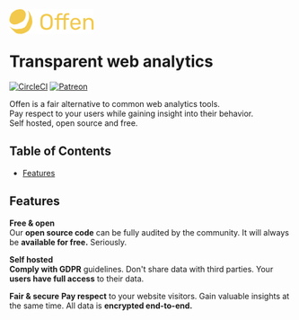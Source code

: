 <a href="https://offen.dev/">
    <img src="https://github.com/offen/press-kit/blob/master/offen-material/gfx-Offen-logo-GitHub.svg" alt="Offen logo" title="Offen" width="150px" style="margin-bottom: -10px"/>
</a>

# Transparent web analytics

[![CircleCI](https://circleci.com/gh/offen/offen/tree/development.svg?style=svg)](https://circleci.com/gh/offen/offen/tree/development)
[![Patreon](https://img.shields.io/static/v1.svg?label=patreon&message=donate&color=e85b46)](https://www.patreon.com/offen)

Offen is a fair alternative to common web analytics tools.  
Pay respect to your users while gaining insight into their behavior.  
Self hosted, open source and free.  

## Table of Contents
- [Features](#features)

## Features

__Free & open__  
Our __open source code__ can be fully audited by the community. It will always be __available for free.__ Seriously.

__Self hosted__  
__Comply with GDPR__ guidelines. Don't share data with third parties. Your __users have full access__ to their data.

__Fair & secure__
__Pay respect__ to your website visitors. Gain valuable insights at the same time. All data is __encrypted end-to-end.__




